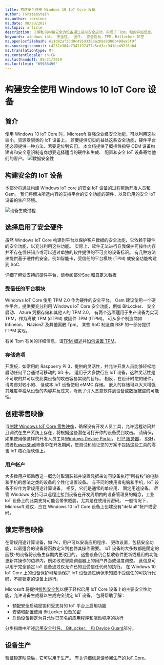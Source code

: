 ```yaml
---
title: 构建安全使用 Windows 10 IoT Core 设备
author: TorstenStein
ms.author: torstens
ms.date: 08/28/2017
ms.topic: article
description: 了解如何构建安全的设备通过启用安全启动，实现了 Tpm，和的详细信息。
keywords: windows iot、 安全性、 固件、 安全启动，TPM，Bitlocker 加密
ms.openlocfilehash: 611d82af25d9c4959335aa208e0d06b49daa5f9f
ms.sourcegitcommit: c4232e384e7347f97477e5cd3cc941de492f6a64
ms.translationtype: MT
ms.contentlocale: zh-CN
ms.lasthandoff: 05/21/2019
ms.locfileid: "65986496"
---
```

# <a name="building-secure-devices-with-windows-10-iot-core"></a>构建安全使用 Windows 10 IoT Core 设备

## <a name="introduction"></a>简介  

使用 Windows 10 IoT Core 时，Microsoft 将强企业级安全功能，可以利用这些较小，资源受限类的 IoT 设备上。 若要提供切实的益处这些安全功能，硬件平台还必须提供一种方法，若要定位到它们。 本文档提供了概括性指导 OEM 设备构建者和安全意识制造商想要选择适当的硬件和生成、 配置和安全 IoT 设备寄给他们的客户。
![数据安全性](../media/SecurityFlowAndCertificates/DataRestExecutionMotion.png)

## <a name="building-a-secure-iot-devices"></a>构建安全的 IoT 设备  
本部分将通过构建 Windows IoT core 的安全 IoT 设备的过程帮助开发人员和 Oem。 我们将解决所选内容的支持平台的安全功能的硬件，以及启用的安全 IoT 设备的生产环境。

![设备生成过程](../media/SecurityFlowAndCertificates/DeviceBuildProcess.png)


## <a name="choosing-security-enabled-hardware"></a>选择启用了安全硬件
虽然 Windows IoT Core 构建到平台以保护客户数据的安全功能，它依赖于硬件的安全功能，以充分利用这些功能。 实际上，软件无法进行自我保护可操作内存并不存在信任锚点或可以通过单独的软件提供的不可变的设备标识。 有几种方法来提供基于硬件的安全，例如智能卡，受信任的平台模块 (TPM) 或安全功能构建到 SoC. 

详细了解受支持的硬件平台，请参阅部分[Soc 和自定义看板](https://docs.microsoft.com/en-us/windows/iot-core/learn-about-hardware/socsandcustomboards) 

### <a name="trusted-platform-module"></a>受信任的平台模块
Windows IoT Core 使用 TPM 2.0 作为硬件的安全平台。 Oem 建议使用一个硬件平台，提供要充分利用 Windows IoT Core 安全功能，例如 BitLocker、 安全启动、 Azure 凭据存储和其他人的 TPM 2.0。 有两个选项适用于生产设备为实现 TPM，作为离散 TPM (dTPM) 或固件 TPM (fTPM)。 可从多个制造商如 Infineon、 NazionZ 及其他离散 Tpm。 某些 SoC 制造商 BSP 的一部分提供 fTPM 实现。 

有关 Tpm 有关的详细信息，请[TPM 概述](https://docs.microsoft.com/en-us/windows/iot-core/secure-your-device/tpm)并[如何设置 TPM](https://docs.microsoft.com/en-us/windows/iot-core/secure-your-device/setuptpm)。

### <a name="storage-options"></a>存储选项
开发板，如常用的 Raspberry Pi 3，提供的灵活性，并允许开发人员能够轻松地启动任何平台通过可移动的 SD 卡。 适用于大多数行业 IoT 设备，这种灵活性是不可取的并可以使此类设备的攻击容易实现的目标。 相反，在设计时您的硬件，请考虑对较小的、 低成本 IoT 设备使用 eMMC 存储。 嵌入的存储可以大大增强其难度单独从设备的内容并反过来，降低了引入恶意软件到设备或数据被盗的可能性。

## <a name="creating-a-retail-image"></a>创建零售映像 
当[创建 Windows IoT Core 零售映像](https://docs.microsoft.com/windows-hardware/manufacture/iot/iot-core-manufacturing-guide)，确保没有开发人员工具，允许远程访问并且调试在生产系统上存在，将根据这些潜在可打开你的设备受到攻击。 请确保，如果使用像这样的开发人员工具[Windows Device Portal](https://docs.microsoft.com/en-us/windows/iot-core/manage-your-device/remotedisplay)， [FTP 服务器](https://docs.microsoft.com/en-us/windows/iot-core/connect-your-device/ftp)， [SSH](https://docs.microsoft.com/en-us/windows/iot-core/connect-your-device/ssh)，或者[PowerShell](https://docs.microsoft.com/en-us/windows/iot-core/connect-your-device/powershell)映像中在开发期间，您测试和验证您的方案不包括这些工具的零售 IoT 核心版映像上。

### <a name="user-accounts"></a>用户帐户
大多数用户都熟悉这一概念时取消装箱并设置凭据来访问设备执行"所有权"的电脑和手机的想法之类的设备的个性化设置设备。 与不同的使用者电脑和手机，IoT 设备不应作为常规用途计算设备。 相反，它们是通常的单应用、 固定用途设备。 尽管 Windows 支持可以远程连接到设备在开发周期内的设备管理员的概念，工业 IoT 设备上的此类支持可能会带来威胁，尤其是在使用弱密码。 一般情况下，Microsoft 建议，应在 Windows 10 IoT Core 设备上创建没有"default"帐户或密码。

## <a name="lockdown-a-retail-image"></a>锁定零售映像
在常规用途计算设备，如 Pc，用户可以安装应用程序、 更改设置，包括安全功能，以最适合的设备将函数定义到套件其操作需要。 IoT 设备的大多数都是固定的函数-的设备将设备生存期内更改目的。 这些设备仍会接收软件更新或启用的功能更新其操作的边界内，例如改进智能调温器上的用户界面或温度调整。 此信息可以用于完全锁定 IoT 设备通过仅允许已知且受信任代码的执行。 在 Windows 10 IoT Core 上的设备保护可帮助保护 IoT 设备通过确保未知或不受信任的可执行代码，不能锁定的设备上运行。

Microsoft 将提供[统包安全包](https://github.com/ms-iot/security/tree/master/TurnkeySecurity)以便于轻松启用 IoT Core 设备上的主要安全性功能，允许设备生成器以生成完全锁定 IoT 设备。 包将帮助了解：

* 预配安全启动密钥和受支持的 IoT 平台上启用功能
* 安装和配置使用 BitLocker 设备加密 
* 启动设备锁定为只允许已签名的应用程序和驱动程序的执行

分步指南中所述[启用安全引导、 BitLocker、 和 Device Guard](https://docs.microsoft.com/en-us/windows/iot-core/secure-your-device/securebootandbitlocker)部分。

## <a name="device-production"></a>设备生产
验证锁定映像后，它可以用于生产。 有关详细信息请参阅[生产的 IoT Core](https://docs.microsoft.com/en-us/windows-hardware/manufacture/iot/)。
